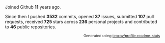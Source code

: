 Joined Github **11** years ago.

Since then I pushed **3532** commits, opened **37** issues, submitted **107** pull requests, received **725** stars across **236** personal projects and contributed to **46** public repositories.

<p align="right"><sub>Generated using <a href="https://github.com/marketplace/actions/profile-readme-stats">teoxoy/profile-readme-stats</a></sub></p>
